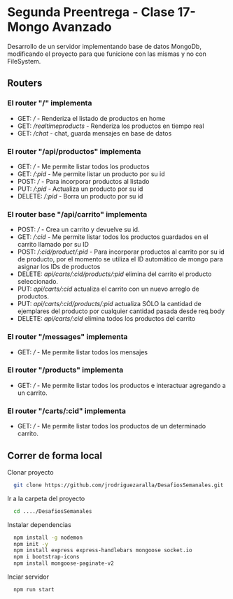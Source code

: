 # Segunda Preentrega - Clase 17- Mongo Avanzado

Desarrollo de un servidor implementando base de datos MongoDb, modificando el proyecto para que funicione con las mismas y no con FileSystem.

## Routers

### El router "/" implementa

-   GET: _/_ - Renderiza el listado de productos en home
-   GET: _/realtimeproducts_ - Renderiza los productos en tiempo real
-   GET: _/chat_ - chat, guarda mensajes en base de datos

### El router "/api/productos" implementa

-   GET: _/_ - Me permite listar todos los productos
-   GET: _/:pid_ - Me permite listar un producto por su id
-   POST: _/_ - Para incorporar productos al listado
-   PUT: _/:pid_ - Actualiza un producto por su id
-   DELETE: _/:pid_ - Borra un producto por su id

### El router base "/api/carrito" implementa

-   POST: _/_ - Crea un carrito y devuelve su id.
-   GET: _/:cid_ - Me permite listar todos los productos guardados en el carrito llamado por su ID
-   POST: _/:cid/product/:pid_ - Para incorporar productos al carrito por su id de producto, por el momento se utiliza el ID automático de mongo para asignar los IDs de productos
-   DELETE: _api/carts/:cid/products/:pid_ elimina del carrito el producto seleccionado.
-   PUT: _api/carts/:cid_ actualiza el carrito con un nuevo arreglo de productos.
-   PUT: _api/carts/:cid/products/:pid_ actualiza SÓLO la cantidad de ejemplares del producto por cualquier cantidad pasada desde req.body
-   DELETE: _api/carts/:cid_ elimina todos los productos del carrito

### El router "/messages" implementa

-   GET: _/_ - Me permite listar todos los mensajes

### El router "/products" implementa

-   GET: _/_ - Me permite listar todos los productos e interactuar agregando a un carrito.

### El router "/carts/:cid" implementa

-   GET: _/_ - Me permite listar todos los productos de un determinado carrito.

## Correr de forma local

Clonar proyecto

```bash
  git clone https://github.com/jrodriguezaralla/DesafiosSemanales.git
```

Ir a la carpeta del proyecto

```bash
  cd ..../DesafiosSemanales
```

Instalar dependencias

```bash
  npm install -g nodemon
  npm init -y
  npm install express express-handlebars mongoose socket.io
  npm i bootstrap-icons
  npm install mongoose-paginate-v2
```

Inciar servidor

```bash
  npm run start
```
